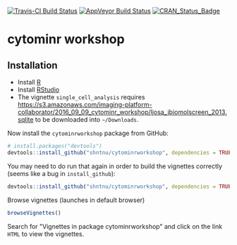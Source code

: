 [![Travis-CI Build Status](https://travis-ci.org/shntnu/cytominrworkshop.svg?branch=master)](https://travis-ci.org/shntnu/cytominrworkshop)
[![AppVeyor Build Status](https://ci.appveyor.com/api/projects/status/github/shntnu/cytominrworkshop?branch=master&svg=true)](https://ci.appveyor.com/project/shntnu/cytominrworkshop)
[![CRAN_Status_Badge](http://www.r-pkg.org/badges/version/cytominrworkshop)](https://cran.r-project.org/package=cytominrworkshop)

# cytominr workshop

## Installation

- Install [R](https://www.r-project.org)
- Install [RStudio](https://www.rstudio.com/)
- The vignette `single_cell_analysis` requires  <https://s3.amazonaws.com/imaging-platform-collaborator/2016_09_09_cytominr_workshop/ljosa_jbiomolscreen_2013.sqlite> to be downloaded into `~/Downloads`.

Now install the `cytominrworkshop` package from GitHub:

```R
# install.packages("devtools")
devtools::install_github("shntnu/cytominrworkshop", dependencies = TRUE, build_vignettes = TRUE)
```

You may need to do run that again in order to build the vignettes correctly (seems like a bug in `install_github`):
```R
devtools::install_github("shntnu/cytominrworkshop", dependencies = TRUE, build_vignettes = TRUE, force = TRUE)
```

Browse vignettes (launches in default browser)
```R
browseVignettes()
```

Search for "Vignettes in package cytominrworkshop" and click on the link `HTML` to view the vignettes.


